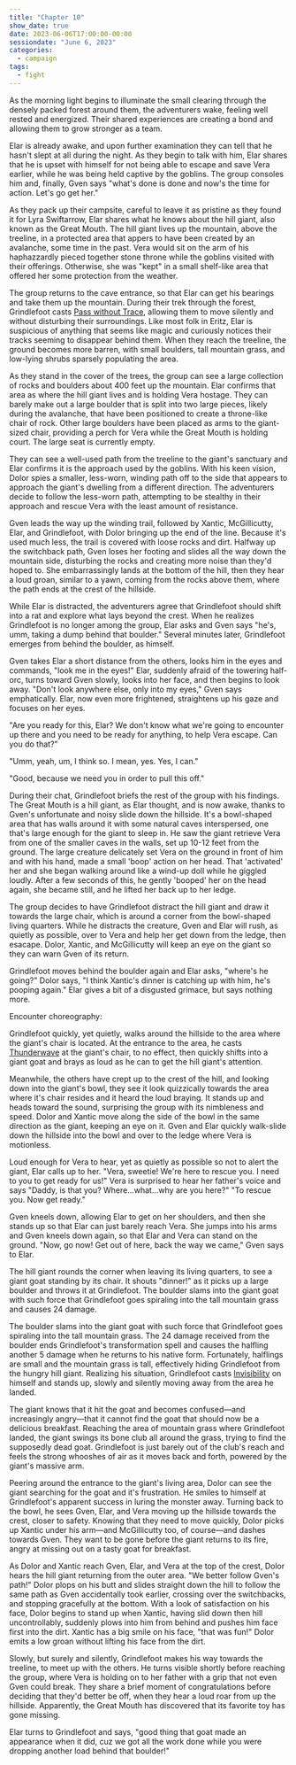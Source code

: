 ```yaml
---
title: "Chapter 10"
show_date: true
date: 2023-06-06T17:00:00-00:00
sessiondate: "June 6, 2023"
categories:
  - campaign
tags:
  - fight
---
```


As the morning light begins to illuminate the small clearing through the densely packed
forest around them, the adventurers wake, feeling well rested and energized. Their
shared experiences are creating a bond and allowing them to grow stronger as a team.

Elar is already awake, and upon further examination they can tell that he hasn't slept
at all during the night. As they begin to talk with him, Elar shares that he is upset
with himself for not being able to escape and save Vera earlier, while he was being held
captive by the goblins. The group consoles him and, finally, Gven says "what's done is
done and now's the time for action. Let's go get her."

As they pack up their campsite, careful to leave it as pristine as they found it for
Lyra Swiftarrow, Elar shares what he knows about the hill giant, also known as the Great
Mouth. The hill giant lives up the mountain, above the treeline, in a protected area
that appers to have been created by an avalanche, some time in the past. Vera would
sit on the arm of his haphazzardly pieced together stone throne while the goblins visited
with their offerings. Otherwise, she was "kept" in a small shelf-like area that offered
her some protection from the weather.

The group returns to the cave entrance, so that Elar can get his bearings and take
them up the mountain. During their trek through the forest, Grindlefoot casts
[Pass without Trace](https://www.dndbeyond.com/spells/pass-without-trace), allowing
them to move silently and without disturbing their surroundings. Like most folk in
Eritz, Elar is suspicious of anything that seems like magic and curiously notices
their tracks seeming to disappear behind them. When they reach the treeline, the
ground becomes more barren, with small boulders, tall mountain grass, and low-lying
shrubs sparsely populating the area.

As they stand in the cover of the trees, the group can see a large collection of rocks
and boulders about 400 feet up the mountain. Elar confirms that area as where the hill
giant lives and is holding Vera hostage. They can barely make out a large boulder
that is split into two large pieces, likely during the avalanche, that have been
positioned to create a throne-like chair of rock. Other large boulders have been placed as
arms to the giant-sized chair, providing a perch for Vera while the Great Mouth
is holding court. The large seat is currently empty.

They can see a well-used path from the treeline to the giant's sanctuary and Elar
confirms it is the approach used by the goblins. With his keen vision, Dolor spies
a smaller, less-worn, winding path off to the side that appears to approach the giant's
dwelling from a different direction. The adventurers decide to follow the less-worn
path, attempting to be stealthy in their approach and rescue Vera with the least
amount of resistance.

Gven leads the way up the winding trail, followed by Xantic, McGillicutty, Elar,
and Grindlefoot, with Dolor bringing up the end of the line. Because it's used much
less, the trail is covered with loose rocks and dirt. Halfway up the switchback
path, Gven loses her footing and slides all the way down the mountain side, disturbing
the rocks and creating more noise than they'd hoped to. She embarrassingly lands at
the bottom of the hill, then they hear a loud groan, similar to a yawn, coming
from the rocks above them, where the path ends at the crest of the hillside.

While Elar is distracted, the adventurers agree that Grindlefoot should shift
into a rat and explore what lays beyond the crest. When he realizes Grindlefoot
is no longer among the group, Elar asks and Gven says "he's, umm, taking a dump
behind that boulder." Several minutes later, Grindlefoot emerges from behind the
boulder, as himself.

Gven takes Elar a short distance from the others, looks him in the eyes and commands,
"look me in the eyes!" Elar, suddenly afraid of the towering half-orc, turns toward
Gven slowly, looks into her face, and then begins to look away. "Don't look anywhere
else, only into my eyes," Gven says emphatically. Elar, now even more frightened,
straightens up his gaze and focuses on her eyes.

"Are you ready for this, Elar? We don't know what we're going to encounter up there
and you need to be ready for anything, to help Vera escape. Can you do that?"

"Umm, yeah, um, I think so. I mean, yes. Yes, I can." 
 
"Good, because we need you in order to pull this off."

During their chat, Grindlefoot briefs the rest of the group with his findings.
The Great Mouth is a hill giant, as Elar thought, and is now awake, thanks to
Gven's unfortunate and noisy slide down the hillside. It's a bowl-shaped area
that has walls around it with some natural caves interspersed, one that's large
enough for the giant to sleep in. He saw the giant retrieve Vera from one of
the smaller caves in the walls, set up 10-12 feet from the ground. The large
creature delicately set Vera on the ground in front of him and with his hand,
made a small 'boop' action on her head. That 'activated' her and she began
walking around like a wind-up doll while he giggled loudly. After a few seconds
of this, he gently 'booped' her on the head again, she became still, and he
lifted her back up to her ledge.

The group decides to have Grindlefoot distract the hill giant and draw it
towards the large chair, which is around a corner from the bowl-shaped living
quarters. While he distracts the creature, Gven and Elar will rush, as quietly
as possible, over to Vera and help her get down from the ledge, then esacape.
Dolor, Xantic, and McGillicutty will keep an eye on the giant so they can
warn Gven of its return.

Grindlefoot moves behind the boulder again and Elar asks, "where's he going?"
Dolor says, "I think Xantic's dinner is catching up with him, he's pooping
again." Elar gives a bit of a disgusted grimace, but says nothing more.

Encounter choreography:

Grindlefoot quickly, yet quietly, walks around the hillside to the area where
the giant's chair is located. At the entrance to the area, he casts
[Thunderwave](https://www.dndbeyond.com/spells/thunderwave) at the giant's
chair, to no effect, then quickly shifts into a giant goat and brays as loud
as he can to get the hill giant's attention.
    
Meanwhile, the others have crept up to the crest of the hill, and looking
down into the giant's bowl, they see it look quizzically towards the area
where it's chair resides and it heard the loud braying. It stands up and
heads toward the sound, surprising the group with its nimbleness and speed.
Dolor and Xantic move along the side of the bowl in the same direction as
the giant, keeping an eye on it. Gven and Elar quickly walk-slide down the
hillside into the bowl and over to the ledge where Vera is motionless.

Loud enough for Vera to hear, yet as quietly as possible so not to alert
the giant, Elar calls up to her. "Vera, sweetie! We're here to rescue you.
I need to you to get ready for us!" Vera is surprised to hear her father's
voice and says "Daddy, is that you? Where...what...why are you here?"
"To rescue you. Now get ready."

Gven kneels down, allowing Elar to get on her shoulders, and then she stands
up so that Elar can just barely reach Vera. She jumps into his arms and
Gven kneels down again, so that Elar and Vera can stand on the ground.
"Now, go now! Get out of here, back the way we came," Gven says to Elar.

The hill giant rounds the corner when leaving its living quarters, to see
a giant goat standing by its chair. It shouts "dinner!" as it picks up
a large boulder and throws it at Grindlefoot. The boulder slams into
the giant goat with such force that Grindlefoot goes spiraling into the
tall mountain grass and causes 24 damage.

The boulder slams into the giant goat with such force that Grindlefoot goes
spiraling into the tall mountain grass. The 24 damage received from the boulder
ends Grindlefoot's transformation spell and causes the halfling another 5
damage when he returns to his native form. Fortunately, halflings are small
and the mountain grass is tall, effectively hiding Grindlefoot from the
hungry hill giant. Realizing his situation, Grindlefoot casts
[Invisibility](https://www.dndbeyond.com/spells/invisibility) on himself
and stands up, slowly and silently moving away from the area he landed.

The giant knows that it hit the goat and becomes confused—and increasingly
angry—that it cannot find the goat that should now be a delicious breakfast.
Reaching the area of mountain grass where Grindlefoot landed, the giant
swings its bone club all around the grass, trying to find the supposedly
dead goat. Grindlefoot is just barely out of the club's reach and feels
the strong whooshes of air as it moves back and forth, powered by the
giant's massive arm.

Peering around the entrance to the giant's living area, Dolor can see the
giant searching for the goat and it's frustration. He smiles to himself at
Grindlefoot's apparent success in luring the monster away. Turning back
to the bowl, he sees Gven, Elar, and Vera moving up the hillside towards
the crest, closer to safety. Knowing that they need to move quickly, Dolor
picks up Xantic under his arm—and McGillicutty too, of course—and dashes
towards Gven. They want to be gone before the giant returns to its fire,
angry at missing out on a tasty goat for breakfast.

As Dolor and Xantic reach Gven, Elar, and Vera at the top of the crest,
Dolor hears the hill giant returning from the outer area. "We better
follow Gven's path!" Dolor plops on his butt and slides straight down the
hill to follow the same path as Gven accidentally took earlier, crossing
over the switchbacks, and stopping gracefully at the bottom. With a look
of satisfaction on his face, Dolor begins to stand up when Xantic, having
slid down then hill uncontrollably, suddenly plows into him from behind
and pushes him face first into the dirt. Xantic has a big smile on his face,
"that was fun!" Dolor emits a low groan without lifting his face from the
dirt.

Slowly, but surely and silently, Grindlefoot makes his way towards the
treeline, to meet up with the others. He turns visible shortly before
reaching the group, where Vera is holding on to her father with a grip
that not even Gven could break. They share a brief moment of congratulations
before deciding that they'd better be off, when they hear a loud roar
from up the hillside. Apparently, the Great Mouth has discovered that
its favorite toy has gone missing.

Elar turns to Grindlefoot and says, "good thing that goat made an appearance
when it did, cuz we got all the work done while you were dropping another
load behind that boulder!"

<!-- emdash: — -->
